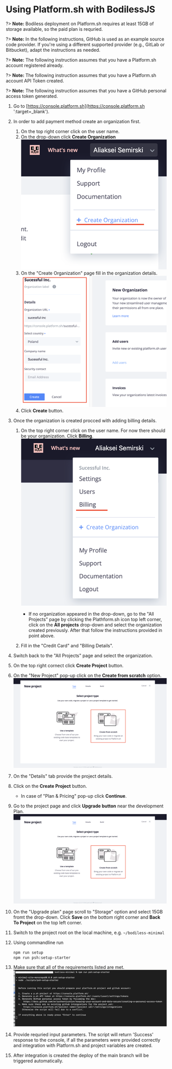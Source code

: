 # Using Platform.sh with BodilessJS

?> **Note:** Bodiless deployment on Platform.sh requires at least 15GB of storage available, so
the paid plan is requried.

?> **Note:** In the following instructions, GitHub is used as an example source code
provider. If you're using a different supported provider (e.g., GitLab or Bitbucket), adapt the
instructions as needed.

?> **Note:** The following instruction assumes that you have a Platform.sh account registered already.

?> **Note:** The following instruction assumes that you have a Platform.sh account API Token created.

?> **Note:** The following instruction assumes that you have a GitHub personal access token generated.

01. Go to [https://console.platform.sh](https://console.platform.sh ':target=_blank').

01. In order to add payment method create an organization first.
    01. On the top right corner click on the user name.
    01. On the drop-down click **Create Organization**  
        ![Create Organization](./assets/platformsh/CreateOrganization.png)
    01. On the "Create Organization" page fill in the organization details.
        ![Organization Details](./assets/platformsh/OrganizationDetails.png)
    01. Click **Create** button.

01. Once the organization is created procced with adding billing details.
    01. On the top right corner click on the user name. For now there should be your organization. Click **Billing**.  
        ![Billing](./assets/platformsh/Billing.png)

        - If no organization appeared in the drop-down, go to the "All Projects" page by clicking the Plathform.sh icon top left corner, click on the **All projects** drop-down and select the organization created previously. After that follow the instructions provided in point above.

    01. Fill in the "Credit Card" and "Billing Details".

01. Switch back to the "All Projects" page and select the organization.

01. On the top right cornect click **Create Project** button.

01. On the "New Project" pop-up click on the **Create from scratch** option.
!["New Project" pop-up](./assets/platformsh/CreateNewProject.png)

01. On the "Details" tab provide the project details.

01. Click on the **Create Project** button.
    - In case of "Plan & Pricing" pop-up click **Continue**.

01. Go to the project page and click **Upgrade button** near the development Plan.
![Upgrade Plan](./assets/platformsh/CreateNewProject.png)

01. On the "Upgrade plan" page scroll to "Storage" option and select 15GB fromt the drop-down. Click **Save** on the bottom right corner and **Back To Project** on the top left corner.

01. Switch to the project root on the local machine, e.g. `~/bodiless-minimal`
01. Using commandline run
    ```
    npm run setup
    npm run psh:setup-starter
    ```
01. Make sure that all of the requirements listed are met.  
![Prerequisites](./assets/platformsh/SetupPshCliStep1.png)
01. Provide requried input parameters. The script will return 'Success' response to the console, if all the parameters were provided correctly and integration with Platform.sh and project variables are created.
01. After integration is created the deploy of the main branch will be triggered automatically.
